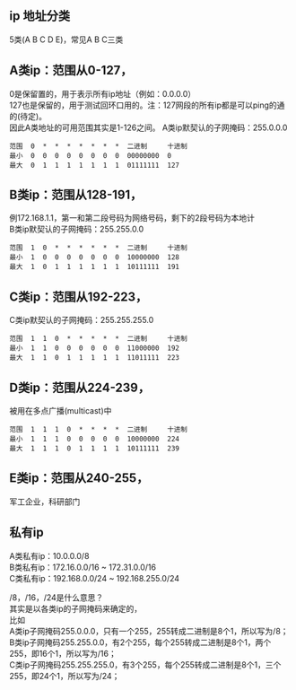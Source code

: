 
ip 地址分类
---------
5类(A B C D E)，常见A B C三类  

A类ip：范围从0-127，
--------
0是保留置的，用于表示所有ip地址（例如：0.0.0.0）  
127也是保留的，用于测试回环口用的。注：127网段的所有ip都是可以ping的通的(待定)。  
因此A类地址的可用范围其实是1-126之间。 
A类ip默契认的子网掩码：255.0.0.0 
```
范围  0  *  *  *  *  *  *  *  二进制     十进制  
最小  0  0  0  0  0  0  0  0  00000000  0  
最大  0  1  1  1  1  1  1  1  01111111  127  
```

B类ip：范围从128-191，
--------
例172.168.1.1，第一和第二段号码为网络号码，剩下的2段号码为本地计   
B类ip默契认的子网掩码：255.255.0.0
```
范围  1  0  *  *  *  *  *  *  二进制     十进制    
最小  1  0  0  0  0  0  0  0  10000000  128  
最大  1  0  1  1  1  1  1  1  10111111  191  
```

C类ip：范围从192-223，
--------
C类ip默契认的子网掩码：255.255.255.0
```
范围  1  1  0  *  *  *  *  *  二进制     十进制    
最小  1  1  0  0  0  0  0  0  11000000  192  
最大  1  1  0  1  1  1  1  1  11011111  223  
```

D类ip：范围从224-239，
--------
被用在多点广播(multicast)中
```
范围  1  1  1  0  *  *  *  *  二进制     十进制  
最小  1  1  1  0  0  0  0  0  10000000  224  
最大  1  1  1  0  1  1  1  1  10111111  239
```

E类ip：范围从240-255，
--------
军工企业，科研部门  




私有ip
--------
A类私有ip：10.0.0.0/8  
B类私有ip：172.16.0.0/16 ~ 172.31.0.0/16  
C类私有ip：192.168.0.0/24 ~ 192.168.255.0/24  

/8，/16，/24是什么意思？  
其实是以各类ip的子网掩码来确定的，  
比如   
A类ip子网掩码255.0.0.0，只有一个255，255转成二进制是8个1，所以写为/8；  
B类ip子网掩码255.255.0.0，有2个255，每个255转成二进制是8个1，两个255，即16个1，所以写为/16；  
C类ip子网掩码255.255.255.0，有3个255，每个255转成二进制是8个1，三个255，即24个1，所以写为/24；  




































